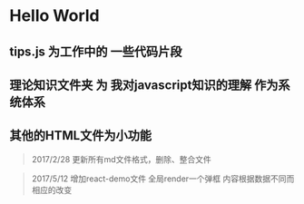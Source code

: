# Hello World

## tips.js 为工作中的  一些代码片段

## 理论知识文件夹 为 我对javascript知识的理解  作为系统体系

## 其他的HTML文件为小功能

> 2017/2/28 更新所有md文件格式，删除、整合文件

> 2017/5/12 增加react-demo文件 全局render一个弹框 内容根据数据不同而相应的改变
